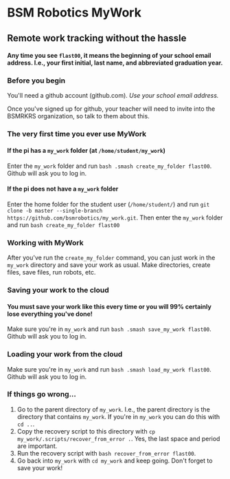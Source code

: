 # BSM Robotics MyWork
## Remote work tracking without the hassle

#### **Any time you see `flast00`, it means the beginning of your school email address. I.e., your first initial, last name, and abbreviated graduation year.**

### Before you begin
You'll need a github account (github.com). _Use your school email address._

Once you've signed up for github, your teacher will need to invite into the BSMRKRS organization, so talk to them about this.

### The very first time you ever use MyWork
#### If the pi has a `my_work` folder (at `/home/student/my_work`)
Enter the `my_work` folder and run `bash .smash create_my_folder flast00`. Github will ask you to log in.

#### If the pi does not have a `my_work` folder
Enter the home folder for the student user (`/home/student/`) and run `git clone -b master --single-branch https://github.com/bsmrobotics/my_work.git`. Then enter the `my_work` folder and run `bash create_my_folder flast00`

### Working with MyWork
After you've run the `create_my_folder` command, you can just work in the `my_work` directory and save your work as usual. Make directories, create files, save files, run robots, etc.

### Saving your work to the cloud
#### **You must save your work like this every time or you will 99% certainly lose everything you've done!**
Make sure you're in `my_work` and run `bash .smash save_my_work flast00`. Github will ask you to log in.

### Loading your work from the cloud
Make sure you're in `my_work` and run `bash .smash load_my_work flast00`. Github will ask you to log in.

### If things go wrong...
1. Go to the parent directory of `my_work`. I.e., the parent directory is the directory that contains `my_work`. If you're in `my_work` you can do this with `cd ..`.
1. Copy the recovery script to this directory with `cp my_work/.scripts/recover_from_error .`. Yes, the last space and period are important.
1. Run the recovery script with `bash recover_from_error flast00`.
1. Go back into `my_work` with `cd my_work` and keep going. Don't forget to save your work!
